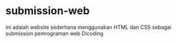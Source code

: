 # submission-web

ini adalah website sederhana menggunakan HTML dan CSS sebagai submission pemrograman web Dicoding
